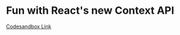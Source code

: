 # Fun with React's new Context API

[Codesandbox Link](https://codesandbox.io/s/github/yTakkar/Fun-With-React-Context-API)